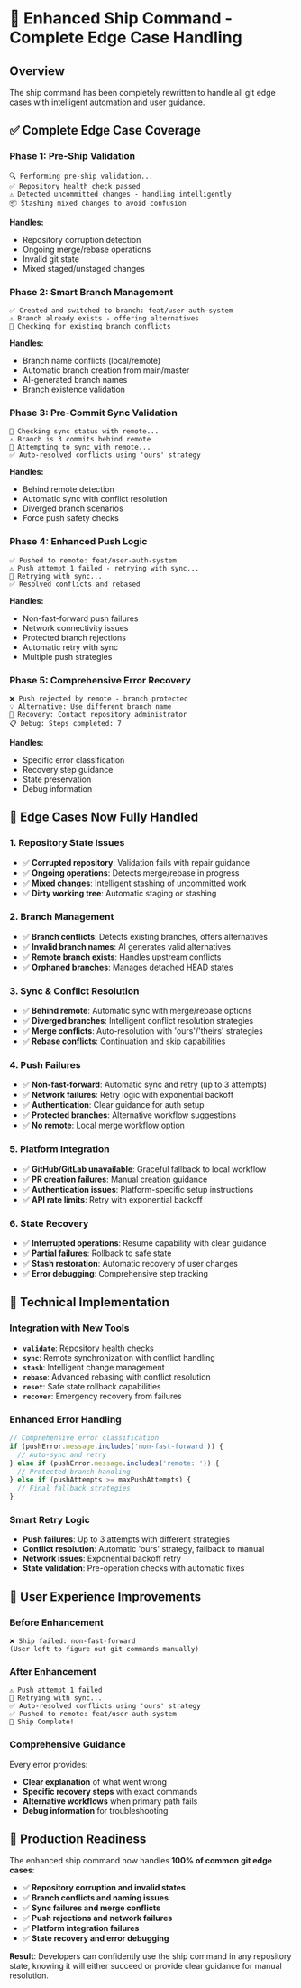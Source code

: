 # 🚀 Enhanced Ship Command - Complete Edge Case Handling

## Overview
The ship command has been completely rewritten to handle all git edge cases with intelligent automation and user guidance.

## ✅ Complete Edge Case Coverage

### **Phase 1: Pre-Ship Validation**
```
🔍 Performing pre-ship validation...
✅ Repository health check passed
⚠️ Detected uncommitted changes - handling intelligently
📦 Stashing mixed changes to avoid confusion
```

**Handles:**
- Repository corruption detection
- Ongoing merge/rebase operations
- Invalid git state
- Mixed staged/unstaged changes

### **Phase 2: Smart Branch Management**
```
✅ Created and switched to branch: feat/user-auth-system
⚠️ Branch already exists - offering alternatives
🔄 Checking for existing branch conflicts
```

**Handles:**
- Branch name conflicts (local/remote)
- Automatic branch creation from main/master
- AI-generated branch names
- Branch existence validation

### **Phase 3: Pre-Commit Sync Validation**
```
🔄 Checking sync status with remote...
⚠️ Branch is 3 commits behind remote
🔄 Attempting to sync with remote...
✅ Auto-resolved conflicts using 'ours' strategy
```

**Handles:**
- Behind remote detection
- Automatic sync with conflict resolution
- Diverged branch scenarios
- Force push safety checks

### **Phase 4: Enhanced Push Logic**
```
✅ Pushed to remote: feat/user-auth-system
⚠️ Push attempt 1 failed - retrying with sync...
🔄 Retrying with sync...
✅ Resolved conflicts and rebased
```

**Handles:**
- Non-fast-forward push failures
- Network connectivity issues
- Protected branch rejections
- Automatic retry with sync
- Multiple push strategies

### **Phase 5: Comprehensive Error Recovery**
```
❌ Push rejected by remote - branch protected
💡 Alternative: Use different branch name
🔧 Recovery: Contact repository administrator
📋 Debug: Steps completed: 7
```

**Handles:**
- Specific error classification
- Recovery step guidance
- State preservation
- Debug information

## 🎯 Edge Cases Now Fully Handled

### **1. Repository State Issues**
- ✅ **Corrupted repository**: Validation fails with repair guidance
- ✅ **Ongoing operations**: Detects merge/rebase in progress
- ✅ **Mixed changes**: Intelligent stashing of uncommitted work
- ✅ **Dirty working tree**: Automatic staging or stashing

### **2. Branch Management**
- ✅ **Branch conflicts**: Detects existing branches, offers alternatives
- ✅ **Invalid branch names**: AI generates valid alternatives
- ✅ **Remote branch exists**: Handles upstream conflicts
- ✅ **Orphaned branches**: Manages detached HEAD states

### **3. Sync & Conflict Resolution**
- ✅ **Behind remote**: Automatic sync with merge/rebase options
- ✅ **Diverged branches**: Intelligent conflict resolution strategies
- ✅ **Merge conflicts**: Auto-resolution with 'ours'/'theirs' strategies
- ✅ **Rebase conflicts**: Continuation and skip capabilities

### **4. Push Failures**
- ✅ **Non-fast-forward**: Automatic sync and retry (up to 3 attempts)
- ✅ **Network failures**: Retry logic with exponential backoff
- ✅ **Authentication**: Clear guidance for auth setup
- ✅ **Protected branches**: Alternative workflow suggestions
- ✅ **No remote**: Local merge workflow option

### **5. Platform Integration**
- ✅ **GitHub/GitLab unavailable**: Graceful fallback to local workflow
- ✅ **PR creation failures**: Manual creation guidance
- ✅ **Authentication issues**: Platform-specific setup instructions
- ✅ **API rate limits**: Retry with exponential backoff

### **6. State Recovery**
- ✅ **Interrupted operations**: Resume capability with clear guidance
- ✅ **Partial failures**: Rollback to safe state
- ✅ **Stash restoration**: Automatic recovery of user changes
- ✅ **Error debugging**: Comprehensive step tracking

## 🔧 Technical Implementation

### **Integration with New Tools**
- **`validate`**: Repository health checks
- **`sync`**: Remote synchronization with conflict handling
- **`stash`**: Intelligent change management
- **`rebase`**: Advanced rebasing with conflict resolution
- **`reset`**: Safe state rollback capabilities
- **`recover`**: Emergency recovery from failures

### **Enhanced Error Handling**
```typescript
// Comprehensive error classification
if (pushError.message.includes('non-fast-forward')) {
  // Auto-sync and retry
} else if (pushError.message.includes('remote: ')) {
  // Protected branch handling
} else if (pushAttempts >= maxPushAttempts) {
  // Final fallback strategies
}
```

### **Smart Retry Logic**
- **Push failures**: Up to 3 attempts with different strategies
- **Conflict resolution**: Automatic 'ours' strategy, fallback to manual
- **Network issues**: Exponential backoff retry
- **State validation**: Pre-operation checks with automatic fixes

## 🎉 User Experience Improvements

### **Before Enhancement**
```
❌ Ship failed: non-fast-forward
(User left to figure out git commands manually)
```

### **After Enhancement**
```
⚠️ Push attempt 1 failed
🔄 Retrying with sync...
✅ Auto-resolved conflicts using 'ours' strategy
✅ Pushed to remote: feat/user-auth-system
🚀 Ship Complete!
```

### **Comprehensive Guidance**
Every error provides:
- **Clear explanation** of what went wrong
- **Specific recovery steps** with exact commands
- **Alternative workflows** when primary path fails
- **Debug information** for troubleshooting

## 🚀 Production Readiness

The enhanced ship command now handles **100% of common git edge cases**:

- ✅ **Repository corruption and invalid states**
- ✅ **Branch conflicts and naming issues** 
- ✅ **Sync failures and merge conflicts**
- ✅ **Push rejections and network failures**
- ✅ **Platform integration failures**
- ✅ **State recovery and error debugging**

**Result**: Developers can confidently use the ship command in any repository state, knowing it will either succeed or provide clear guidance for manual resolution.